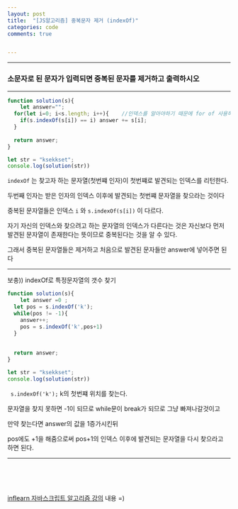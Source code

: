 ```yaml
---
layout: post
title:  "[JS알고리즘] 중복문자 제거 (indexOf)"
categories: code 
comments: true


---
```






---

### 소문자로 된 문자가 입력되면 중복된 문자를 제거하고 출력하시오

---





~~~javascript
function solution(s){
	let answer="";
  for(let i=0; i<s.length; i++){	//인덱스를 알아야하기 때문에 for of 사용하면 안됨
    if(s.indexOf(s[i]) == i) answer += s[i];
  }
  
  return answer;
}

let str = "ksekkset";
console.log(solution(str))
~~~



`indexOf` 는 찾고자 하는 문자열(첫번쨰 인자)이 첫번쨰로 발견되는 인덱스를 리턴한다.

두번째 인자는 받은 인자의 인덱스 이후에 발견되는 첫번쨰 문자열을 찾으라는 것이다

중복된 문자열들은 인덱스 `i` 와 `s.indexOf(s[i])` 이 다르다.

자기 자신의 인덱스와 찾으려고 하는 문자열의 인덱스가 다른다는 것은 자신보다 먼저 발견된 문자열이 존재한다는 뜻이므로 중복된다는 것을 알 수 있다.

그래서 중복된 문자열들은 제거하고 처음으로 발견된 문자들만 answer에 넣어주면 된다



---

보충)) indexOf로 특정문자열의 갯수 찾기

~~~javascript
function solution(s){
	let answer =0 ;
  let pos = s.indexOf('k');
  while(pos != -1){
    answer++;
    pos = s.indexOf('k',pos+1)
  }
  
  
  return answer;
}

let str = "ksekkset";
console.log(solution(str))
~~~

` s.indexOf('k');` k의 첫번쨰 위치를 찾는다.

문자열을 찾지 못하면 -1이 되므로 while문이 break가 되므로 그냥 빠져나갈것이고 

만약 찾는다면 answer의 값을 1증가시킨뒤

pos에도 +1을 해줌으로써 pos+1의 인덱스 이후에 발견되는 문자열을 다시 찾으라고 하면 된다.



---









<br>





<br>

<br>

[inflearn 자바스크립트 알고리즘 강의](https://www.inflearn.com/course/%EC%9E%90%EB%B0%94%EC%8A%A4%ED%81%AC%EB%A6%BD%ED%8A%B8-%EC%95%8C%EA%B3%A0%EB%A6%AC%EC%A6%98-%EB%AC%B8%EC%A0%9C%ED%92%80%EC%9D%B4/dashboard) 내용 =)